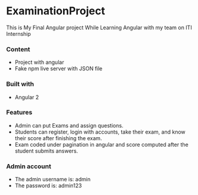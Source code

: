 # ExaminationProject
This is My Final Angular project While Learning Angular with my team on ITI Internship 

### Content

* Project with angular
* Fake npm live server with JSON file

### Built with

* Angular 2

### Features

- Admin can put Exams and assign questions.
- Students can register, login with accounts, take their exam, and know their score after finishing the exam.
- Exam coded under pagination in angular and score computed after the student submits answers.

### Admin account

- The admin username is: admin
- The password is: admin123 
